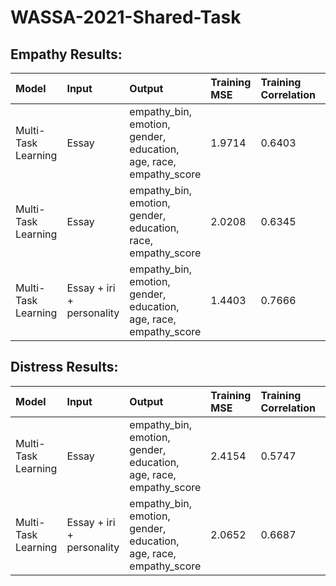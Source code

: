 # WASSA-2021-Shared-Task

## Empathy Results:

|Model|Input|Output|Training MSE|Training Correlation|Validation MSE|Validation Correlation|
|:-------|:--------|:--------|:-------|:--------|:--------|:--------|
|Multi-Task Learning|Essay|empathy_bin, emotion, gender, education, age, race, empathy_score|1.9714|0.6403|2.6818|0.4772|
|Multi-Task Learning|Essay|empathy_bin, emotion, gender, education, race, empathy_score|2.0208|0.6345|2.6589|0.4873|
|Multi-Task Learning|Essay + iri + personality|empathy_bin, emotion, gender, education, age, race, empathy_score|1.4403|0.7666|2.5251|0.5281|

## Distress Results:

|Model|Input|Output|Training MSE|Training Correlation|Validation MSE|Validation Correlation|
|:-------|:--------|:-------|:--------|:--------|:--------|:--------|
|Multi-Task Learning|Essay|empathy_bin, emotion, gender, education, age, race, empathy_score|2.4154|0.5747|3.1720|0.4130|
|Multi-Task Learning|Essay + iri + personality|empathy_bin, emotion, gender, education, age, race, empathy_score|2.0652|0.6687|2.8644|0.5007|

